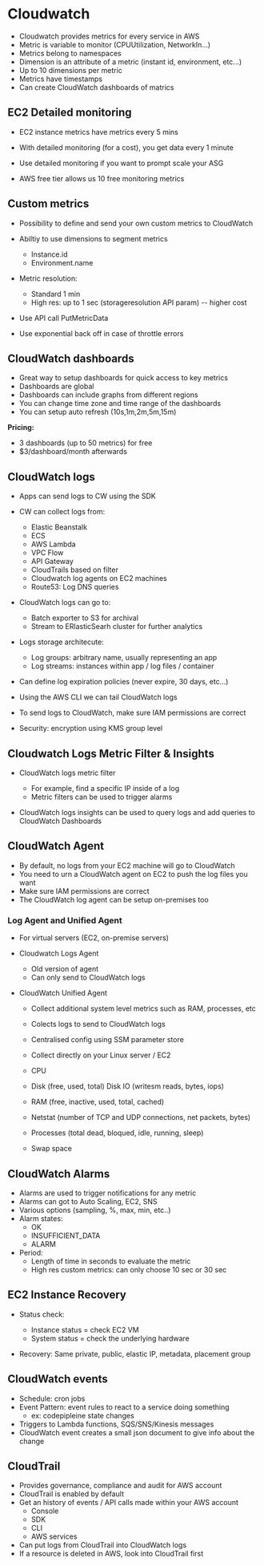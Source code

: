 # Cloudwatch

- Cloudwatch provides metrics for every service in AWS
- Metric is variable to monitor (CPUUtilization, NetworkIn...)
- Metrics belong to namespaces
- Dimension is an attribute of a metric (instant id, environment, etc...)
- Up to 10 dimensions per metric
- Metrics have timestamps
- Can create CloudWatch dashboards of matrics

## EC2 Detailed monitoring

- EC2 instance metrics have metrics every 5 mins
- With detailed monitoring (for a cost), you get data every 1 minute
- Use detailed monitoring if you want to prompt scale your ASG

- AWS free tier allows us 10 free monitoring metrics

## Custom metrics

- Possibility to define and send your own custom metrics to CloudWatch
- Abiltiy to use dimensions to segment metrics
  - Instance.id 
  - Environment.name

- Metric resolution:
  - Standard 1 min
  - High res: up to 1 sec (storageresolution API param) -- higher cost
- Use API call PutMetricData
- Use exponential back off in case of throttle errors

## CloudWatch dashboards

- Great way to setup dashboards for quick access to key metrics
- Dashboards are global
- Dashboards can include graphs from different regions
- You can change time zone and time range of the dashboards
- You can setup auto refresh (10s,1m,2m,5m,15m)

**Pricing:**
- 3 dashboards (up to 50 metrics) for free
- $3/dashboard/month afterwards

## CloudWatch logs

- Apps can send logs to CW using the SDK
- CW can collect logs from:
  - Elastic Beanstalk
  - ECS
  - AWS Lambda
  - VPC Flow
  - API Gateway
  - CloudTrails based on filter
  - Cloudwatch log agents on EC2 machines
  - Route53: Log DNS queries

- CloudWatch logs can go to:
  - Batch exporter to S3 for archival
  - Stream to ERlasticSearh cluster for further analytics

- Logs storage architecute:
  - Log groups: arbitrary name, usually representing an app
  - Log streams: instances within app / log files / container
- Can define log expiration policies (never expire, 30 days, etc...)
- Using the AWS CLI we can tail CloudWatch logs
- To send logs to CloudWatch, make sure IAM permissions are correct
- Security: encryption using KMS group level

## Cloudwatch Logs Metric Filter & Insights

- CloudWatch logs metric filter 
  - For example, find a specific IP inside of a log
  - Metric filters can be used to trigger alarms

- CloudWatch logs insights can be used to query logs and add queries to CloudWatch Dashboards

## CloudWatch Agent

- By default, no logs from your EC2 machine will go to CloudWatch
- You need to urn a CloudWatch agent on EC2 to push the log files you want
- Make sure IAM permissions are correct
- The CloudWatch log agent can be setup on-premises too

### Log Agent and Unified Agent

- For virtual servers (EC2, on-premise servers)

- Cloudwatch Logs Agent
  - Old version of agent
  - Can only send to CloudWatch logs

- CloudWatch Unified Agent
  - Collect additional system level metrics such as RAM, processes, etc
  - Colects logs to send to CloudWatch logs
  - Centralised config using SSM parameter store
   
  - Collect directly on your Linux server / EC2

  - CPU
  - Disk (free, used, total) Disk IO (writesm reads, bytes, iops)
  - RAM (free, inactive, used, total, cached)
  - Netstat (number of TCP and UDP connections, net packets, bytes)
  - Processes (total dead, bloqued, idle, running, sleep)
  - Swap space

## CloudWatch Alarms

- Alarms are used to trigger notifications for any metric
- Alarms can got to Auto Scaling, EC2, SNS 
- Various options (sampling, %, max, min, etc..)
- Alarm states:
  - OK
  - INSUFFICIENT_DATA
  - ALARM
- Period:
  - Length of time in seconds to evaluate the metric
  - High res custom metrics: can only choose 10 sec or 30 sec

## EC2 Instance Recovery

- Status check:
   - Instance status = check EC2 VM
   - System status = check the underlying hardware
   
- Recovery: Same private, public, elastic IP, metadata, placement group

## CloudWatch events

- Schedule: cron jobs
- Event Pattern: event rules to react to a service doing something
  - ex: codepipleine state changes
- Triggers to Lambda functions, SQS/SNS/Kinesis messages
- CloudWatch event creates a small json document to give info about the change

## CloudTrail

- Provides governance, compliance and audit for AWS account
- CloudTrail is enabled by default
- Get an history of events / API calls made within your AWS account
  - Console
  - SDK
  - CLI
  - AWS services
- Can put logs from CloudTrail into CloudWatch logs
- If a resource is deleted in AWS, look into CloudTrail first